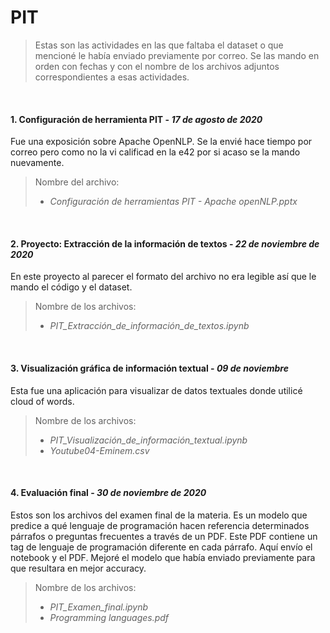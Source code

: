 # PIT
>Estas son las actividades en las que faltaba el dataset o que mencioné le había enviado previamente por correo. Se las mando en orden con fechas y con el nombre de los archivos adjuntos correspondientes a esas actividades.

<br>

#### **1. Configuración de herramienta PIT -** *17 de agosto de 2020*<br>
Fue una exposición sobre Apache OpenNLP. Se la envié hace tiempo por correo pero como no la vi calificad en la e42 por si acaso se la mando nuevamente.
 
 >Nombre del archivo:
 > - *Configuración de herramientas PIT - Apache openNLP.pptx*

<br>

#### **2.  Proyecto: Extracción de la información de textos -** *22 de noviembre de 2020*<br>
En este proyecto al parecer el formato del archivo no era legible así que le mando el código y el dataset.

>Nombre de los archivos:
> - *PIT_Extracción_de_información_de_textos.ipynb*

<br>

#### **3. Visualización gráfica de información textual -** *09 de noviembre*<br>
Esta fue una aplicación para visualizar de datos textuales donde utilicé cloud of words.

>Nombre de los archivos:
> - *PIT_Visualización_de_información_textual.ipynb*
> - *Youtube04-Eminem.csv*

<br>

#### **4. Evaluación final -** *30 de noviembre de 2020*<br>
Estos son los archivos del examen final de la materia. Es un modelo que predice a qué lenguaje de programación hacen referencia determinados párrafos o preguntas frecuentes a través de un PDF. Este PDF contiene un tag de lenguaje de programación diferente en cada párrafo. Aquí envío el notebook y el PDF. Mejoré el modelo que había enviado previamente para que resultara en mejor accuracy.

>Nombre de los archivos:
> - *PIT_Examen_final.ipynb*
> - *Programming languages.pdf*
